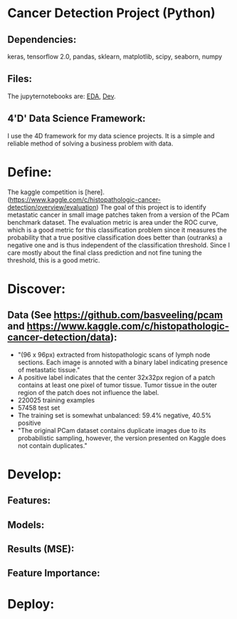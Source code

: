 # Cancer Detection Project (Python)

## Dependencies: 
keras, tensorflow 2.0, pandas, sklearn, matplotlib, scipy, seaborn, numpy

## Files:
The jupyternotebooks are: [EDA](https://nbviewer.jupyter.org/github.com/liminal-learner/cancer_detection/notebooks/1_CancerDetectionEDA.ipynb), [Dev](https://nbviewer.jupyter.org/github.com/liminal-learner/cancer_detection/notebooks/2_Develop.ipynb). 

## 4'D' Data Science Framework: 
I use the 4D framework for my data science projects. It is a simple and reliable method of solving a business problem with data.

# Define: 
The kaggle competition is [here].(https://www.kaggle.com/c/histopathologic-cancer-detection/overview/evaluation)
The goal of this project is to identify metastatic cancer in small image patches taken from a version of the PCam benchmark dataset. 
The evaluation metric is area under the ROC curve, which is a good metric for this classification problem since it measures the probability that a true positive classification does better than (outranks) a negative one and is thus independent of the classification threshold. Since I care mostly about the final class prediction and not fine tuning the threshold, this is a good metric.

# Discover:
## Data (See https://github.com/basveeling/pcam and https://www.kaggle.com/c/histopathologic-cancer-detection/data):
* "(96 x 96px) extracted from histopathologic scans of lymph node sections. Each image is annoted with a binary label indicating presence of metastatic tissue."
* A positive label indicates that the center 32x32px region of a patch contains at least one pixel of tumor tissue. Tumor tissue in the outer region of the patch does not influence the label. 
* 220025 training examples
* 57458 test set
* The training set is somewhat unbalanced: 59.4% negative, 40.5% positive
* "The original PCam dataset contains duplicate images due to its probabilistic sampling, however, the version presented on Kaggle does not contain duplicates."

# Develop:
## Features:

## Models:

## Results (MSE):

## Feature Importance:


# Deploy:


